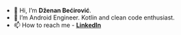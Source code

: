 - 👋 Hi, I’m **Dženan Bećirović**.
- 👀 I’m Android Engineer. Kotlin and clean code enthusiast.
- 📫 How to reach me - [**LinkedIn**](https://www.linkedin.com/in/d%C5%BEenan-be%C4%87irovi%C4%87-a3143b144/)

<!---
maglichito/maglichito is a ✨ special ✨ repository because its `README.md` (this file) appears on your GitHub profile.
You can click the Preview link to take a look at your changes.
--->
